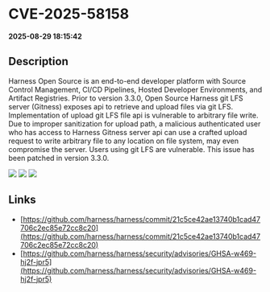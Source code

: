 # CVE-2025-58158

**2025-08-29 18:15:42**

## Description
Harness Open Source is an end-to-end developer platform with Source Control Management, CI/CD Pipelines, Hosted Developer Environments, and Artifact Registries. Prior to version 3.3.0, Open Source Harness git LFS server (Gitness) exposes api to retrieve and upload files via git LFS. Implementation of upload git LFS file api is vulnerable to arbitrary file write. Due to improper sanitization for upload path, a malicious authenticated user who has access to Harness Gitness server api can use a crafted upload request to write arbitrary file to any location on file system, may even compromise the server. Users using git LFS are vulnerable. This issue has been patched in version 3.3.0.

![](https://img.shields.io/static/v1?label=Score&message=8.8&color=red)
![](https://img.shields.io/static/v1?label=Severity&message=HIGH&color=red)
![](https://img.shields.io/static/v1?label=CWE&message=Traversal&color=green)

## Links
- [https://github.com/harness/harness/commit/21c5ce42ae13740b1cad47706c2ec85e72cc8c20](https://github.com/harness/harness/commit/21c5ce42ae13740b1cad47706c2ec85e72cc8c20)
- [https://github.com/harness/harness/security/advisories/GHSA-w469-hj2f-jpr5](https://github.com/harness/harness/security/advisories/GHSA-w469-hj2f-jpr5)

